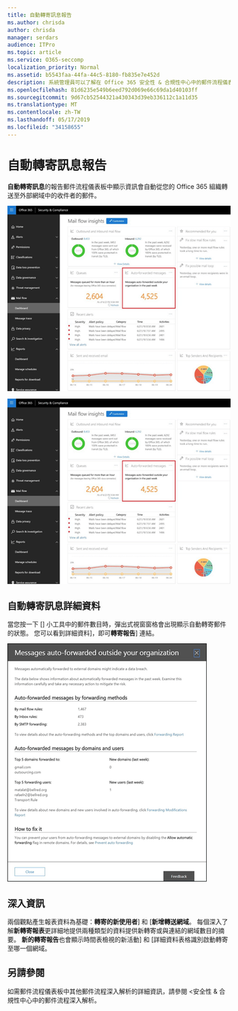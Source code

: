 ```yaml
---
title: 自動轉寄訊息報告
ms.author: chrisda
author: chrisda
manager: serdars
audience: ITPro
ms.topic: article
ms.service: O365-seccomp
localization_priority: Normal
ms.assetid: b5543faa-44fa-44c5-8180-fb835e7e452d
description: 系統管理員可以了解在 Office 365 安全性 & 合規性中心中的郵件流程儀表板中自動轉寄訊息的報告。
ms.openlocfilehash: 81d6235e549b6eed792d069e66c69da1d40103ff
ms.sourcegitcommit: 9d67cb52544321a430343d39eb336112c1a11d35
ms.translationtype: MT
ms.contentlocale: zh-TW
ms.lasthandoff: 05/17/2019
ms.locfileid: "34158655"
---
```

# <a name="auto-forwarded-messages-report"></a>自動轉寄訊息報告

**自動轉寄訊息**的報告郵件流程儀表板中顯示資訊會自動從您的 Office 365 組織轉送至外部網域中的收件者的郵件。

![在 Office 365 安全性 & 合規性中心中自動轉寄郵件深入解析](media/8bc2600b-71c3-4b37-b4d0-9435fe0cfc8d.png)

![在 Office 365 安全性 & 合規性中心中的郵件流程儀表板中自動轉寄訊息的報告](media/8bc2600b-71c3-4b37-b4d0-9435fe0cfc8d.png)

## <a name="auto-forwarded-messages-details"></a>自動轉寄訊息詳細資料

當您按一下 [] 小工具中的郵件數目時，彈出式視窗窗格會出現顯示自動轉寄郵件的狀態。 您可以看到詳細資料]，即可**轉寄報告**] 連結。

![在 Office 365 安全性 & 合規性中心中自動轉寄訊息的報告詳細資料彈出式](media/87d0fb1e-d2ef-4901-b17c-ec32d23a539e.png)

## <a name="insights"></a>深入資訊

兩個觀點產生報表資料為基礎：**轉寄的新使用者**] 和 [**新增轉送網域**。 每個深入了解**新轉寄報表**更詳細地提供兩種類型的資料提供新轉寄或與連結的網域數目的摘要。 **新的轉寄報告**也會顯示時間表檢視的新活動] 和 [詳細資料表格識別啟動轉寄至哪一個網域。

## <a name="see-also"></a>另請參閱

如需郵件流程儀表板中其他郵件流程深入解析的詳細資訊，請參閱 <<c0>安全性 &amp; 合規性中心中的郵件流程深入解析。
